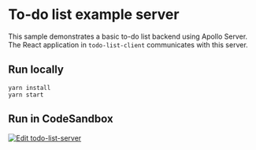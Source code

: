 # To-do list example server

This sample demonstrates a basic to-do list backend using Apollo Server. The React application in `todo-list-client` communicates with this server.

## Run locally

```shell
yarn install
yarn start
```

## Run in CodeSandbox

<a href="https://codesandbox.io/s/github/apollographql/docs-examples/tree/main/todo-list/todo-list-server">
  <img alt="Edit todo-list-server" src="https://codesandbox.io/static/img/play-codesandbox.svg">
</a>
